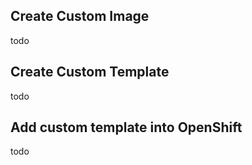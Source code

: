 ## Create Custom Image

todo

## Create Custom Template

todo

## Add custom template into OpenShift

todo